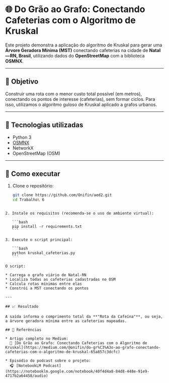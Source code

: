 # 🌐 Do Grão ao Grafo: Conectando Cafeterias com o Algoritmo de Kruskal

Este projeto demonstra a aplicação do algoritmo de Kruskal para gerar uma **Árvore Geradora Mínima (MST)** conectando cafeterias na cidade de **Natal — RN, Brasil**, utilizando dados do **OpenStreetMap** com a biblioteca **OSMNX**.

---

## 📌 Objetivo

Construir uma rota com o menor custo total possível (em metros), conectando os pontos de interesse (cafeterias), sem formar ciclos. Para isso, utilizamos o algoritmo guloso de Kruskal aplicado a grafos urbanos.

---

## 🧰 Tecnologias utilizadas

- Python 3
- [OSMNX](https://github.com/gboeing/osmnx)
- NetworkX
- OpenStreetMap (OSM)

---

## 🚀 Como executar

1. Clone o repositório:
   ```bash
   git clone https://github.com/Onifin/aed2.git
   cd Trabalho\ 6
````

2. Instale os requisitos (recomenda-se o uso de ambiente virtual):

   ```bash
   pip install -r requirements.txt
   ```

3. Execute o script principal:

   ```bash
   python kruskal_cafeterias.py
   ```

O script:

* Carrega o grafo viário de Natal-RN
* Localiza todas as cafeterias cadastradas no OSM
* Calcula rotas mínimas entre elas
* Constrói a MST conectando os pontos

---

## 📈 Resultado

A saída informa o comprimento total da **"Rota da Cafeína"**, ou seja, a árvore geradora mínima entre as cafeterias mapeadas.

## 🔗 Referências

* Artigo completo no Medium:
  📄 [Do Grão ao Grafo: Conectando Cafeterias com o Algoritmo de Kruskal](https://medium.com/@onifin/do-gr%C3%A3o-ao-grafo-conectando-cafeterias-com-o-algoritmo-de-kruskal-65a857c3dcfc)

* Episódio do podcast sobre o projeto:
  🎧 [NotebookLM Podcast](https://notebooklm.google.com/notebook/40f4d4a8-84d8-448e-91e9-4717b2a64458/audio)

